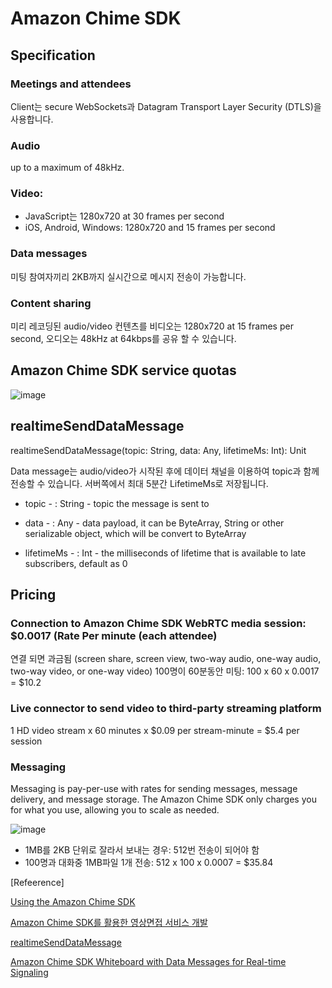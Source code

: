 # Amazon Chime SDK



## Specification

### Meetings and attendees

Client는 secure WebSockets과 Datagram Transport Layer Security (DTLS)을 사용합니다.


### Audio

up to a maximum of 48kHz.

### Video: 

- JavaScript는 1280x720 at 30 frames per second
- iOS, Android, Windows: 1280x720 and 15 frames per second

### Data messages

미팅 참여자끼리 2KB까지 실시간으로 메시지 전송이 가능합니다.

### Content sharing

미리 레코딩된 audio/video 컨텐츠를 비디오는 1280x720 at 15 frames per second, 오디오는 48kHz at 64kbps를 공유 할 수 있습니다.

## Amazon Chime SDK service quotas

![image](https://user-images.githubusercontent.com/52392004/218374065-b3f143c5-4cf0-4b93-acb1-4ba39db4cfbf.png)



## realtimeSendDataMessage

realtimeSendDataMessage(topic: String, data: Any, lifetimeMs: Int): Unit

Data message는 audio/video가 시작된 후에 데이터 채널을 이용하여 topic과 함께 전송할 수 있습니다. 서버쪽에서 최대 5분간 LifetimeMs로 저장됩니다.  

- topic - : String - topic the message is sent to

- data - : Any - data payload, it can be ByteArray, String or other serializable object, which will be convert to ByteArray

- lifetimeMs - : Int - the milliseconds of lifetime that is available to late subscribers, default as 0



## Pricing

### Connection to Amazon Chime SDK WebRTC media session: $0.0017 (Rate Per minute (each attendee)
 연결 되면 과금됨 (screen share, screen view, two-way audio, one-way audio, two-way video, or one-way video)
100명이 60분동안 미팅: 100 x 60 x 0.0017 = $10.2

### Live connector to send video to third-party streaming platform
1 HD video stream x 60 minutes x $0.09 per stream-minute = $5.4 per session


### Messaging
Messaging is pay-per-use with rates for sending messages, message delivery, and message storage. The Amazon Chime SDK only charges you for what you use, allowing you to scale as needed. 

![image](https://user-images.githubusercontent.com/52392004/218378732-e7162d78-6d0b-4da5-b046-f1f3f4b020e5.png)


- 1MB를 2KB 단위로 잘라서 보내는 경우: 512번 전송이 되어야 함
- 100명과 대화중 1MB파일 1개 전송: 512 x 100 x 0.0007 = $35.84



[Refeerence]

[Using the Amazon Chime SDK](https://docs.aws.amazon.com/chime-sdk/latest/dg/meetings-sdk.html)

[Amazon Chime SDK를 활용한 영상면접 서비스 개발](https://saramin.github.io/2021-03-09-amazon-chime-sdk-video-interview/)

[realtimeSendDataMessage](https://aws.github.io/amazon-chime-sdk-android/amazon-chime-sdk/com.amazonaws.services.chime.sdk.meetings.realtime/-default-realtime-controller/realtime-send-data-message.html)

[Amazon Chime SDK Whiteboard with Data Messages for Real-time Signaling](https://dannadori.medium.com/amazon-chime-sdk-whiteboard-with-data-messages-for-real-time-signaling-c0740575a6c0)


